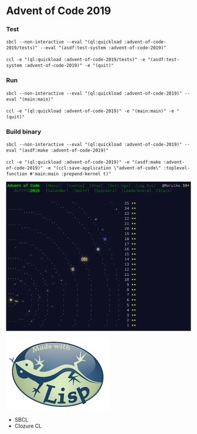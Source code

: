 # Advent of Code 2019

### Test

    sbcl --non-interactive --eval "(ql:quickload :advent-of-code-2019/tests)" --eval "(asdf:test-system :advent-of-code-2019)"

	ccl -e "(ql:quickload :advent-of-code-2019/tests)" -e "(asdf:test-system :advent-of-code-2019)" -e "(quit)"

### Run

	sbcl --non-interactive --eval "(ql:quickload :advent-of-code-2019)" --eval "(main:main)"

	ccl -e "(ql:quickload :advent-of-code-2019)" -e "(main:main)" -e "(quit)"

### Build binary

	sbcl --non-interactive --eval "(ql:quickload :advent-of-code-2019)" --eval "(asdf:make :advent-of-code-2019)"

	ccl -e "(ql:quickload :advent-of-code-2019)" -e "(asdf:make :advent-of-code-2019)" -e "(ccl:save-application \"advent-of-code\" :toplevel-function #'main:main :prepend-kernel t)"


![Alt text](./aoc2019.png?raw=true "AOC 2019")

![Alt text](./made-with-lisp.png?raw=true "made with lisp")

* SBCL
* Clozure CL
